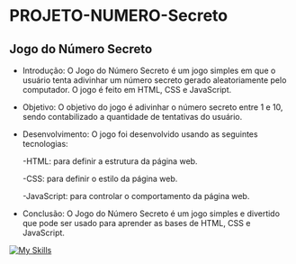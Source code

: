 # PROJETO-NUMERO-Secreto

## Jogo do Número Secreto

- Introdução: O Jogo do Número Secreto é um jogo simples em que o usuário tenta adivinhar um número secreto gerado aleatoriamente pelo computador. O jogo é feito em HTML, CSS e JavaScript.

- Objetivo: O objetivo do jogo é adivinhar o número secreto entre 1 e 10, sendo contabilizado a quantidade de tentativas do usuário.  

- Desenvolvimento: O jogo foi desenvolvido usando as seguintes tecnologias:

  -HTML: para definir a estrutura da página web.

  -CSS: para definir o estilo da página web.

  -JavaScript: para controlar o comportamento da página web.

- Conclusão: O Jogo do Número Secreto é um jogo simples e divertido que pode ser usado para aprender as bases de HTML, CSS e JavaScript.

[![My Skills](https://skillicons.dev/icons?i=js,html,css,git,github)](https://skillicons.dev)
